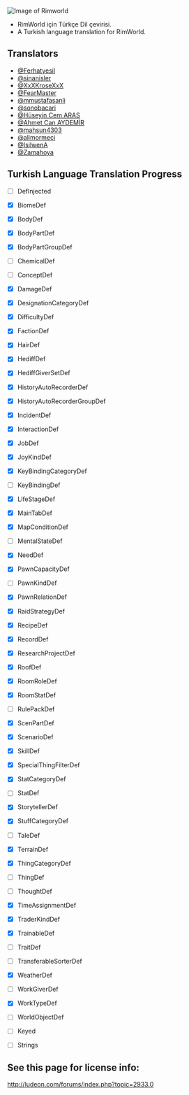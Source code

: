 ![Image of Rimworld](http://rimworldwiki.com/images/thumb/8/8c/Rimworldlogo.png/600px-Rimworldlogo.png)

* RimWorld için Türkçe Dil çevirisi.
* A Turkish language translation for RimWorld.

## Translators
* [@Ferhatyesil](https://github.com/Ferhatyesil)
* [@sinanisler](https://github.com/sinanisler)
* [@XxXKroseXxX](https://github.com/XxXKroseXxX)
* [@FearMaster](https://github.com/FearMaster)
* [@mmustafasanli](https://github.com/mmustafasanli)
* [@sonobacari](https://github.com/sonobacari)
* [@Hüseyin Cem ARAS](https://github.com/hcemaras)
* [@Ahmet Can AYDEMİR](https://github.com/ahmetcanaydemir)
* [@mahsun4303](https://github.com/mahsun4303)
* [@alimormeci](https://github.com/alimormeci)
* [@IsilwenA](https://github.com/IsilwenA)
* [@Zamahoya](https://github.com/Zamahoya)

## Turkish Language Translation Progress
* [ ] DefInjected
 * [x] BiomeDef 
 * [x] BodyDef 
 * [x] BodyPartDef 
 * [x] BodyPartGroupDef
 * [ ] ChemicalDef
 * [ ] ConceptDef 
 * [x] DamageDef
 * [x] DesignationCategoryDef
 * [x] DifficultyDef
 * [x] FactionDef
 * [x] HairDef 
 * [x] HediffDef
 * [x] HediffGiverSetDef
 * [x] HistoryAutoRecorderDef
 * [x] HistoryAutoRecorderGroupDef
 * [x] IncidentDef
 * [x] InteractionDef
 * [x] JobDef
 * [x] JoyKindDef
 * [x] KeyBindingCategoryDef
 * [ ] KeyBindingDef 
 * [x] LifeStageDef 
 * [x] MainTabDef
 * [x] MapConditionDef
 * [ ] MentalStateDef
 * [x] NeedDef
 * [x] PawnCapacityDef
 * [ ] PawnKindDef
 * [x] PawnRelationDef
 * [x] RaidStrategyDef 
 * [x] RecipeDef 
 * [x] RecordDef
 * [x] ResearchProjectDef 
 * [x] RoofDef 
 * [x] RoomRoleDef 
 * [x] RoomStatDef
 * [ ] RulePackDef
 * [x] ScenPartDef
 * [x] ScenarioDef
 * [x] SkillDef
 * [x] SpecialThingFilterDef
 * [x] StatCategoryDef 
 * [ ] StatDef 
 * [x] StorytellerDef
 * [x] StuffCategoryDef 
 * [ ] TaleDef 
 * [x] TerrainDef 
 * [x] ThingCategoryDef  
 * [ ] ThingDef
 * [ ] ThoughtDef
 * [x] TimeAssignmentDef 
 * [x] TraderKindDef
 * [x] TrainableDef 
 * [ ] TraitDef
 * [ ] TransferableSorterDef
 * [x] WeatherDef
 * [ ] WorkGiverDef 
 * [x] WorkTypeDef 
 * [ ] WorldObjectDef
 
* [ ] Keyed
 
* [ ] Strings

## See this page for license info:
http://ludeon.com/forums/index.php?topic=2933.0

